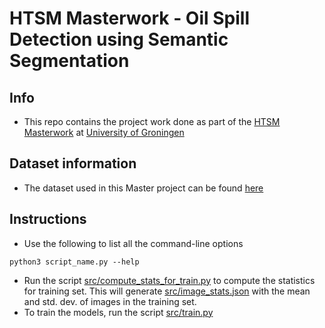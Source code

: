 # HTSM Masterwork - Oil Spill Detection using Semantic Segmentation

## Info
* This repo contains the project work done as part of the [HTSM Masterwork](https://www.rug.nl/education/honours-college/htsm-masterprogramme/about-the-programme) at [University of Groningen](https://www.rug.nl/)

## Dataset information
* The dataset used in this Master project can be found [here](https://m4d.iti.gr/oil-spill-detection-dataset/)

## Instructions
* Use the following to list all the command-line options
```
python3 script_name.py --help
```
* Run the script [src/compute_stats_for_train.py](src/compute_stats_for_train.py) to
compute the statistics for training set. This will generate [src/image_stats.json](src/image_stats.json)
with the mean and std. dev. of images in the training set.
* To train the models, run the script [src/train.py](src/train.py)
